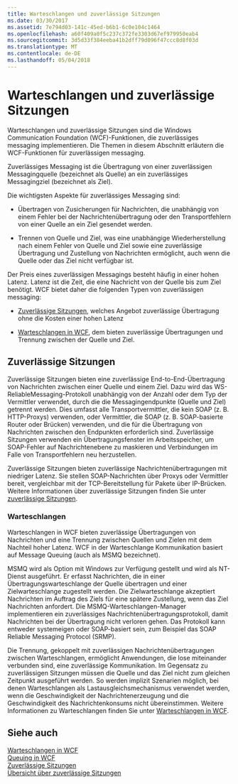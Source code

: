 ```yaml
---
title: Warteschlangen und zuverlässige Sitzungen
ms.date: 03/30/2017
ms.assetid: 7e794d03-141c-45ed-b6b1-6c0e104c1464
ms.openlocfilehash: a60f409a0f5c237c372fe3303d67ef979950eab4
ms.sourcegitcommit: 3d5d33f384eeba41b2dff79d096f47ccc8d8f03d
ms.translationtype: MT
ms.contentlocale: de-DE
ms.lasthandoff: 05/04/2018
---
```

# <a name="queues-and-reliable-sessions"></a>Warteschlangen und zuverlässige Sitzungen
Warteschlangen und zuverlässige Sitzungen sind die Windows Communication Foundation (WCF)-Funktionen, die zuverlässiges messaging implementieren. Die Themen in diesem Abschnitt erläutern die WCF-Funktionen für zuverlässigen messaging.  
  
 Zuverlässiges Messaging ist die Übertragung von einer zuverlässigen Messagingquelle (bezeichnet als Quelle) an ein zuverlässiges Messagingziel (bezeichnet als Ziel).  
  
 Die wichtigsten Aspekte für zuverlässiges Messaging sind:  
  
-   Übertragen von Zusicherungen für Nachrichten, die unabhängig von einem Fehler bei der Nachrichtenübertragung oder den Transportfehlern von einer Quelle an ein Ziel gesendet werden.  
  
-   Trennen von Quelle und Ziel, was eine unabhängige Wiederherstellung nach einem Fehler von Quelle und Ziel sowie eine zuverlässige Übertragung und Zustellung von Nachrichten ermöglicht, auch wenn die Quelle oder das Ziel nicht verfügbar ist.  
  
 Der Preis eines zuverlässigen Messagings besteht häufig in einer hohen Latenz. Latenz ist die Zeit, die eine Nachricht von der Quelle bis zum Ziel benötigt. WCF bietet daher die folgenden Typen von zuverlässigen messaging:  
  
-   [Zuverlässige Sitzungen](../../../../docs/framework/wcf/feature-details/reliable-sessions.md), welches Angebot zuverlässige Übertragung ohne die Kosten einer hohen Latenz  
  
-   [Warteschlangen in WCF](../../../../docs/framework/wcf/feature-details/queues-in-wcf.md), dem bieten zuverlässige Übertragungen und Trennung zwischen der Quelle und Ziel.  
  
## <a name="reliable-sessions"></a>Zuverlässige Sitzungen  
 Zuverlässige Sitzungen bieten eine zuverlässige End-to-End-Übertragung von Nachrichten zwischen einer Quelle und einem Ziel. Dazu wird das WS-ReliableMessaging-Protokoll unabhängig von der Anzahl oder dem Typ der Vermittler verwendet, durch die die Messagingendpunkte (Quelle und Ziel) getrennt werden. Dies umfasst alle Transportvermittler, die kein SOAP (z.&#160;B. HTTP-Proxys) verwenden, oder Vermittler, die SOAP (z.&#160;B. SOAP-basierte Router oder Brücken) verwenden, und die für die Übertragung von Nachrichten zwischen den Endpunkten erforderlich sind. Zuverlässige Sitzungen verwenden ein Übertragungsfenster im Arbeitsspeicher, um SOAP-Fehler auf Nachrichtenebene zu maskieren und Verbindungen im Falle von Transportfehlern neu herzustellen.  
  
 Zuverlässige Sitzungen bieten zuverlässige Nachrichtenübertragungen mit niedriger Latenz. Sie stellen SOAP-Nachrichten über Proxys oder Vermittler bereit, vergleichbar mit der TCP-Bereitstellung für Pakete über IP-Brücken. Weitere Informationen über zuverlässige Sitzungen finden Sie unter [zuverlässige Sitzungen](../../../../docs/framework/wcf/feature-details/reliable-sessions.md).  
  
### <a name="queues"></a>Warteschlangen  
 Warteschlangen in WCF bieten zuverlässige Übertragungen von Nachrichten und eine Trennung zwischen Quellen und Zielen mit dem Nachteil hoher Latenz. WCF in der Warteschlange Kommunikation basiert auf Message Queuing (auch als MSMQ bezeichnet).  
  
 MSMQ wird als Option mit Windows zur Verfügung gestellt und wird als NT-Dienst ausgeführt. Er erfasst Nachrichten, die in einer Übertragungswarteschlange der Quelle übertragen und einer Zielwarteschlange zugestellt werden. Die Zielwarteschlange akzeptiert Nachrichten im Auftrag des Ziels für eine spätere Zustellung, wenn das Ziel Nachrichten anfordert. Die MSMQ-Warteschlangen-Manager implementieren ein zuverlässiges Nachrichtenübertragungsprotokoll, damit Nachrichten bei der Übertragung nicht verloren gehen. Das Protokoll kann entweder systemeigen oder SOAP-basiert sein, zum Beispiel das SOAP Reliable Messaging Protocol (SRMP).  
  
 Die Trennung, gekoppelt mit zuverlässigen Nachrichtenübertragungen zwischen Warteschlangen, ermöglicht Anwendungen, die lose miteinander verbunden sind, eine zuverlässige Kommunikation. Im Gegensatz zu zuverlässigen Sitzungen müssen die Quelle und das Ziel nicht zum gleichen Zeitpunkt ausgeführt werden. So werden implizit Szenarien möglich, bei denen Warteschlangen als Lastausgleichsmechanismus verwendet werden, wenn die Geschwindigkeit der Nachrichtenerzeugung und die Geschwindigkeit des Nachrichtenkonsums nicht übereinstimmen. Weitere Informationen zu Warteschlangen finden Sie unter [Warteschlangen in WCF](../../../../docs/framework/wcf/feature-details/queues-in-wcf.md).  
  
## <a name="see-also"></a>Siehe auch  
 [Warteschlangen in WCF](../../../../docs/framework/wcf/feature-details/queues-in-wcf.md)  
 [Queuing in WCF](../../../../docs/framework/wcf/feature-details/queuing-in-wcf.md)  
 [Zuverlässige Sitzungen](../../../../docs/framework/wcf/feature-details/reliable-sessions.md)  
 [Übersicht über zuverlässige Sitzungen](../../../../docs/framework/wcf/feature-details/reliable-sessions-overview.md)
